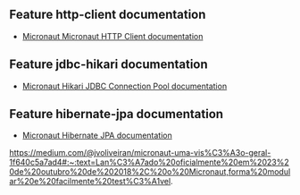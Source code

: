 ## Feature http-client documentation

- [Micronaut Micronaut HTTP Client documentation](https://docs.micronaut.io/latest/guide/index.html#httpClient)

## Feature jdbc-hikari documentation

- [Micronaut Hikari JDBC Connection Pool documentation](https://micronaut-projects.github.io/micronaut-sql/latest/guide/index.html#jdbc)

## Feature hibernate-jpa documentation

- [Micronaut Hibernate JPA documentation](https://micronaut-projects.github.io/micronaut-sql/latest/guide/index.html#hibernate)

https://medium.com/@jvoliveiran/micronaut-uma-vis%C3%A3o-geral-1f640c5a7ad4#:~:text=Lan%C3%A7ado%20oficialmente%20em%2023%20de%20outubro%20de%202018%2C%20o%20Micronaut,forma%20modular%20e%20facilmente%20test%C3%A1vel.